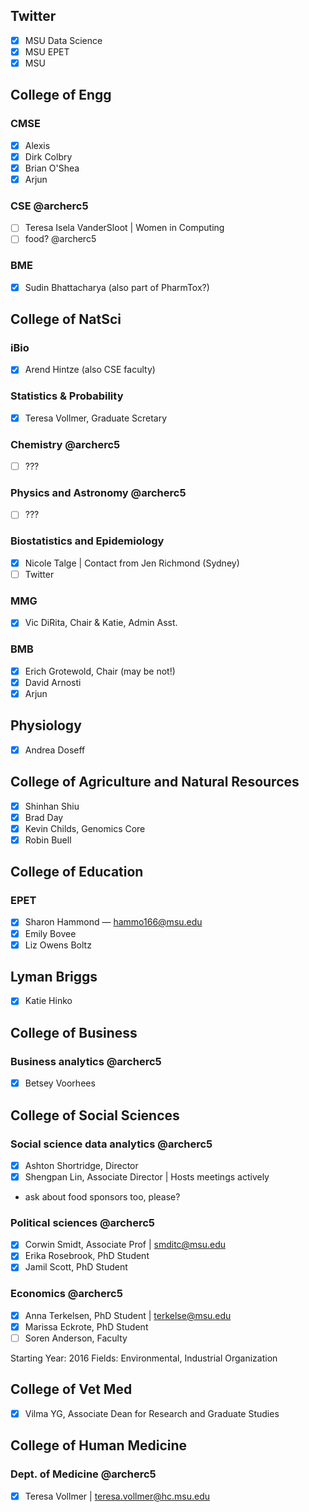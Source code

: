 ## Twitter
- [x] MSU Data Science
- [x] MSU EPET
- [x] MSU

## College of Engg
### CMSE
- [x] Alexis
- [x] Dirk Colbry
- [x] Brian O'Shea
- [x] Arjun

### CSE @archerc5
- [ ]  Teresa Isela VanderSloot | Women in Computing
- [ ] food? @archerc5

### BME
- [x] Sudin Bhattacharya (also part of PharmTox?)

## College of NatSci
### iBio
- [x] Arend Hintze (also CSE faculty)

### Statistics & Probability
- [x] Teresa Vollmer, Graduate Scretary

### Chemistry @archerc5
- [ ] ???

### Physics and Astronomy @archerc5
- [ ] ???

### Biostatistics and Epidemiology
- [x] Nicole Talge | Contact from Jen Richmond (Sydney)
- [ ] Twitter

### MMG
- [x] Vic DiRita, Chair & Katie, Admin Asst.

### BMB
- [x] Erich Grotewold, Chair (may be not!)
- [x] David Arnosti
- [x] Arjun

## Physiology
- [x] Andrea Doseff

## College of Agriculture and Natural Resources
- [x] Shinhan Shiu
- [x] Brad Day
- [x] Kevin Childs, Genomics Core
- [x] Robin Buell

## College of Education
### EPET
- [x] Sharon Hammond — hammo166@msu.edu
- [x] Emily Bovee
- [x] Liz Owens Boltz

## Lyman Briggs
- [x] Katie Hinko

## College of Business
### Business analytics @archerc5
- [x] Betsey Voorhees

## College of Social Sciences
### Social science data analytics @archerc5
- [x] Ashton Shortridge, Director
- [x] Shengpan Lin, Associate Director | Hosts meetings actively
- ask about food sponsors too, please?

### Political sciences @archerc5
- [x] Corwin Smidt, Associate Prof | smditc@msu.edu
- [x] Erika Rosebrook, PhD Student
- [x] Jamil Scott, PhD Student

### Economics @archerc5
- [x] Anna Terkelsen, PhD Student | terkelse@msu.edu
- [x] Marissa Eckrote, PhD Student
- [ ] Soren Anderson, Faculty

Starting Year: 2016
Fields: Environmental, Industrial Organization

## College of Vet Med
- [x] Vilma YG, Associate Dean for Research and Graduate Studies

## College of Human Medicine
### Dept. of Medicine @archerc5
- [x] Teresa Vollmer | teresa.vollmer@hc.msu.edu
